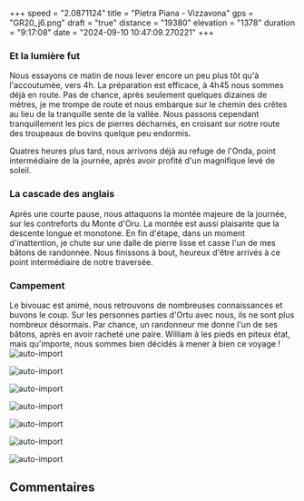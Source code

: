 +++
speed = "2.0871124"
title = "Pietra Piana - Vizzavona"
gps = "GR20_j6.png"
draft = "true"
distance = "19380"
elevation = "1378"
duration = "9:17:08"
date = "2024-09-10 10:47:09.270221"
+++
### Et la lumière fut 
Nous essayons ce matin de nous lever encore un peu plus tôt qu'à l'accoutumée, vers 4h. La préparation est efficace, à 4h45 nous sommes déjà en route. Pas de chance, après seulement quelques dizaines de mètres, je me trompe de route et nous embarque sur le chemin des crêtes au lieu de la tranquille sente de la vallée. Nous passons cependant tranquillement les pics de pierres décharnés, en croisant sur notre route des troupeaux de bovins quelque peu endormis.

Quatres heures plus tard, nous arrivons déjà au refuge de l'Onda, point intermédiaire de la journée, après avoir profité d'un magnifique levé de soleil. 

### La cascade des anglais
Après une courte pause, nous attaquons la montée majeure de la journée, sur les contreforts du Monte d'Oru. La montée est aussi plaisante que la descente longue et monotone. 
En fin d'étape, dans un moment d'inattention, je chute sur une dalle de pierre lisse et casse l'un de mes bâtons de randonnée. Nous finissons à bout, heureux d'être arrivés à ce point intermédiaire de notre traversée. 

### Campement 
Le bivouac est animé, nous retrouvons de nombreuses connaissances et buvons le coup. Sur les personnes parties d'Ortu avec nous, ils ne sont plus nombreux désormais.
Par chance, un randonneur me donne l'un de ses bâtons, après en avoir racheté une paire. 
William à les pieds en piteux état, mais qu'importe, nous sommes bien décidés à mener à bien ce voyage !
![auto-import](https://thumbsnap.com/i/mKKbQxEq.jpg)

![auto-import](https://thumbsnap.com/i/f4tzzHAU.jpg)

![auto-import](https://thumbsnap.com/i/8sivnJHy.jpg)

![auto-import](https://thumbsnap.com/i/FWxH1G2K.jpg)

![auto-import](https://thumbsnap.com/i/RaqNLAYE.jpg)

![auto-import](https://thumbsnap.com/i/SPMwEbDV.jpg)

![auto-import](https://thumbsnap.com/i/AppsrX9o.jpg)
## Commentaires

